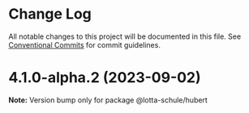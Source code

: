 # Change Log

All notable changes to this project will be documented in this file.
See [Conventional Commits](https://conventionalcommits.org) for commit guidelines.

# 4.1.0-alpha.2 (2023-09-02)

**Note:** Version bump only for package @lotta-schule/hubert

